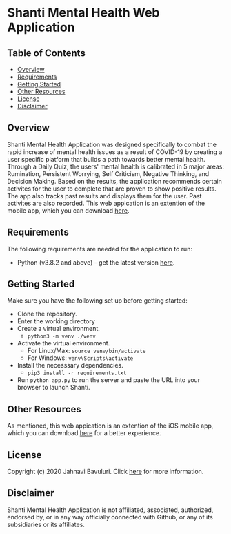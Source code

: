 # Shanti Mental Health Web Application 

## Table of Contents 
- [Overview](#overview)
- [Requirements](#requirements)
- [Getting Started](#getting-started)
- [Other Resources](#other-resources)
- [License](#license)
- [Disclaimer](#disclaimer)

## Overview
Shanti Mental Health Application was designed specifically to combat the rapid increase of mental
health issues as a result of COVID-19 by creating a user specific platform that builds a path towards better mental health. Through a Daily Quiz, the users' mental health is calibrated in 5 major areas: 
Rumination, Persistent Worrying, Self Criticism, Negative Thinking, and Decision Making. Based on the results, the application recommends certain activites for the user to complete that are proven to show positive results. The app also tracks past results and displays them for the user. Past activites are also recorded. This web appication is an extention of the mobile app, which you can download [here](https://apps.apple.com/us/app/shanti-mental-health-app/id1529500894).

## Requirements

The following requirements are needed for the application to run:
- Python (v3.8.2 and above) - get the latest version [here](https://www.python.org/downloads/).

## Getting Started
Make sure you have the following set up before getting started:
- Clone the repository.
- Enter the working directory
- Create a virtual environment.
  - `python3 -m venv ./venv`
- Activate the virtual environment.
  - For Linux/Max: `source venv/bin/activate`
  - For Windows: `venv\Scripts\activate`
- Install the necesssary dependencies.
  - `pip3 install -r requirements.txt`
- Run `python app.py` to run the server and paste the URL into your browser to launch Shanti.

## Other Resources
As mentioned, this web appication is an extention of the iOS mobile app, which you can download [here](https://apps.apple.com/us/app/shanti-mental-health-app/id1529500894) for a better experience.

## License
Copyright (c) 2020 Jahnavi Bavuluri. Click [here](https://shanti-mental-heal.flycricket.io/privacy.html) for more information.

## Disclaimer
Shanti Mental Health Application is not affiliated, associated, authorized, endorsed by, or in any way officially connected with Github, or any of its subsidiaries or its affiliates.
